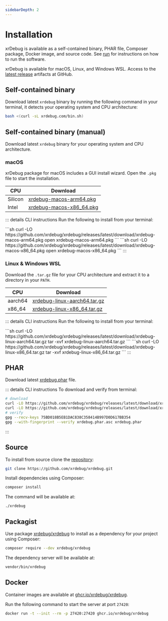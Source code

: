 ```yaml
---
sidebarDepth: 2
---
```


# Installation

xrDebug is available as a self-contained binary, PHAR file, Composer package, Docker image, and source code. See [run](../run/README.md) for instructions on how to run the software.

xrDebug is available for macOS, Linux, and Windows WSL. Access to the [latest release](https://github.com/xrdebug/xrdebug/releases/latest) artifacts at GitHub.

## Self-contained binary <Badge text="recommended"/>

Download latest `xrdebug` binary by running the following command in your terminal, it detects your operating system and CPU architecture:

```sh
bash <(curl -sL xrdebug.com/bin.sh)
```

## Self-contained binary (manual)

Download latest `xrdebug` binary for your operating system and CPU architecture.

### macOS

xrDebug package for macOS includes a GUI install wizard. Open the `.pkg` file to start the installation.

| CPU     | Download                                                                                                         |
| ------- | ---------------------------------------------------------------------------------------------------------------- |
| Silicon | [xrdebug-macos-arm64.pkg](https://github.com/xrdebug/xrdebug/releases/latest/download/xrdebug-macos-arm64.pkg)   |
| Intel   | [xrdebug-macos-x86_64.pkg](https://github.com/xrdebug/xrdebug/releases/latest/download/xrdebug-macos-x86_64.pkg) |

::: details CLI instructions
Run the following to install from your terminal:

<code-group>
<code-block title="Silicon">
```sh
curl -LO https://github.com/xrdebug/xrdebug/releases/latest/download/xrdebug-macos-arm64.pkg
open xrdebug-macos-arm64.pkg
```
</code-block>

<code-block title="Intel">
```sh
curl -LO https://github.com/xrdebug/xrdebug/releases/latest/download/xrdebug-macos-x86_64.pkg
open xrdebug-macos-x86_64.pkg
```
</code-block>
</code-group>
:::

### Linux & Windows WSL

Download the `.tar.gz` file for your CPU architecture and extract it to a directory in your `PATH`.

| CPU     | Download                                                                                                                 |
| ------- | ------------------------------------------------------------------------------------------------------------------------ |
| aarch64 | [xrdebug-linux-aarch64.tar.gz](https://github.com/xrdebug/xrdebug/releases/latest/download/xrdebug-linux-aarch64.tar.gz) |
| x86_64  | [xrdebug-linux-x86_64.tar.gz](https://github.com/xrdebug/xrdebug/releases/latest/download/xrdebug-linux-x86_64.tar.gz)   |

::: details CLI instructions
Run the following to install from your terminal:

<code-group>
<code-block title="aarch64">
```sh
curl -LO https://github.com/xrdebug/xrdebug/releases/latest/download/xrdebug-linux-aarch64.tar.gz
tar -xvf xrdebug-linux-aarch64.tar.gz
```
</code-block>

<code-block title="x86_64">
```sh
curl -LO https://github.com/xrdebug/xrdebug/releases/latest/download/xrdebug-linux-x86_64.tar.gz
tar -xvf xrdebug-linux-x86_64.tar.gz
```
</code-block>
</code-group>
:::

## PHAR

Download latest [xrdebug.phar](https://github.com/xrdebug/xrdebug/releases/latest/download/xrdebug.phar) file.

::: details CLI instructions
To download and verify from terminal:

```sh
# download
curl -LO https://github.com/xrdebug/xrdebug/releases/latest/download/xrdebug.phar
curl -LO https://github.com/xrdebug/xrdebug/releases/latest/download/xrdebug.phar.asc
# verify
gpg --recv-keys 75BD018B5EB1DAC838C358414B997D0D617BB354
gpg --with-fingerprint --verify xrdebug.phar.asc xrdebug.phar
```

:::

## Source

To install from source clone the [repository](https://github.com/xrdebug/xrdebug):

```sh
git clone https://github.com/xrdebug/xrdebug.git
```

Install dependencies using Composer:

```sh
composer install
```

The command will be available at:

```sh
./xrdebug
```

## Packagist

Use package [xrdebug/xrdebug](https://packagist.org/packages/xrdebug/xrdebug) to install as a dependency for your project using Composer:

```sh
composer require --dev xrdebug/xrdebug
```

The dependency server will be available at:

```sh
vendor/bin/xrdebug
```

## Docker

Container images are available at [ghcr.io/xrdebug/xrdebug](https://github.com/xrdebug/xrdebug/pkgs/container/xrdebug).

Run the following command to start the server at port `27420`:

```sh
docker run -t --init --rm -p 27420:27420 ghcr.io/xrdebug/xrdebug
```
